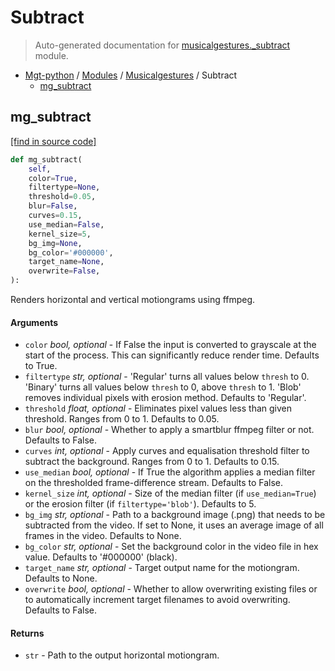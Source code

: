 # Subtract

> Auto-generated documentation for [musicalgestures._subtract](https://github.com/fourMs/MGT-python/blob/master/musicalgestures/_subtract.py) module.

- [Mgt-python](../README.md#mgt-python) / [Modules](../MODULES.md#mgt-python-modules) / [Musicalgestures](index.md#musicalgestures) / Subtract
    - [mg_subtract](#mg_subtract)

## mg_subtract

[[find in source code]](https://github.com/fourMs/MGT-python/blob/master/musicalgestures/_subtract.py#L8)

```python
def mg_subtract(
    self,
    color=True,
    filtertype=None,
    threshold=0.05,
    blur=False,
    curves=0.15,
    use_median=False,
    kernel_size=5,
    bg_img=None,
    bg_color='#000000',
    target_name=None,
    overwrite=False,
):
```

Renders horizontal and vertical motiongrams using ffmpeg.

#### Arguments

- `color` *bool, optional* - If False the input is converted to grayscale at the start of the process. This can significantly reduce render time. Defaults to True.
- `filtertype` *str, optional* - 'Regular' turns all values below `thresh` to 0. 'Binary' turns all values below `thresh` to 0, above `thresh` to 1. 'Blob' removes individual pixels with erosion method. Defaults to 'Regular'.
- `threshold` *float, optional* - Eliminates pixel values less than given threshold. Ranges from 0 to 1. Defaults to 0.05.
- `blur` *bool, optional* - Whether to apply a smartblur ffmpeg filter or not. Defaults to False.
- `curves` *int, optional* - Apply curves and equalisation threshold filter to subtract the background. Ranges from 0 to 1. Defaults to 0.15.
- `use_median` *bool, optional* - If True the algorithm applies a median filter on the thresholded frame-difference stream. Defaults to False.
- `kernel_size` *int, optional* - Size of the median filter (if `use_median=True`) or the erosion filter (if `filtertype='blob'`). Defaults to 5.
- `bg_img` *str, optional* - Path to a background image (.png) that needs to be subtracted from the video. If set to None, it uses an average image of all frames in the video. Defaults to None.
- `bg_color` *str, optional* - Set the background color in the video file in hex value. Defaults to '#000000' (black).
- `target_name` *str, optional* - Target output name for the motiongram. Defaults to None.
- `overwrite` *bool, optional* - Whether to allow overwriting existing files or to automatically increment target filenames to avoid overwriting. Defaults to False.

#### Returns

- `str` - Path to the output horizontal motiongram.
